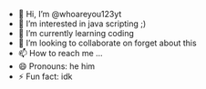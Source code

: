 - 👋 Hi, I’m @whoareyou123yt
- 👀 I’m interested in java scripting ;)
- 🌱 I’m currently learning coding
- 💞️ I’m looking to collaborate on forget about this
- 📫 How to reach me ...
- 😄 Pronouns: he him
- ⚡ Fun fact: idk

<!---
whoareyou123yt/whoareyou123yt is a ✨ special ✨ repository because its `README.md` (this file) appears on your GitHub profile.
You can click the Preview link to take a look at your changes.
--->
